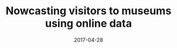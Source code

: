 ---
title: "Nowcasting visitors to museums using online data"
collection: talks
type: "Contributed talk"
permalink: /talks/2017-04-28-talk-10
venue: "Data Natives, City University of London"
date: 2017-04-28
location: "London, UK"
---